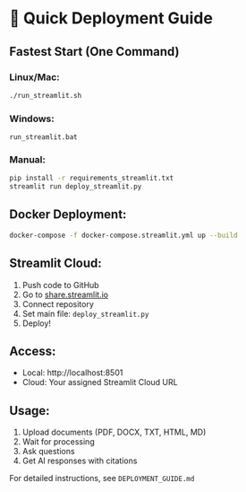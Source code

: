# 🚀 Quick Deployment Guide

## Fastest Start (One Command)

### Linux/Mac:
```bash
./run_streamlit.sh
```

### Windows:
```batch
run_streamlit.bat
```

### Manual:
```bash
pip install -r requirements_streamlit.txt
streamlit run deploy_streamlit.py
```

## Docker Deployment:
```bash
docker-compose -f docker-compose.streamlit.yml up --build
```

## Streamlit Cloud:
1. Push code to GitHub
2. Go to [share.streamlit.io](https://share.streamlit.io)
3. Connect repository
4. Set main file: `deploy_streamlit.py`
5. Deploy!

## Access:
- Local: http://localhost:8501
- Cloud: Your assigned Streamlit Cloud URL

## Usage:
1. Upload documents (PDF, DOCX, TXT, HTML, MD)
2. Wait for processing
3. Ask questions
4. Get AI responses with citations

For detailed instructions, see `DEPLOYMENT_GUIDE.md`

